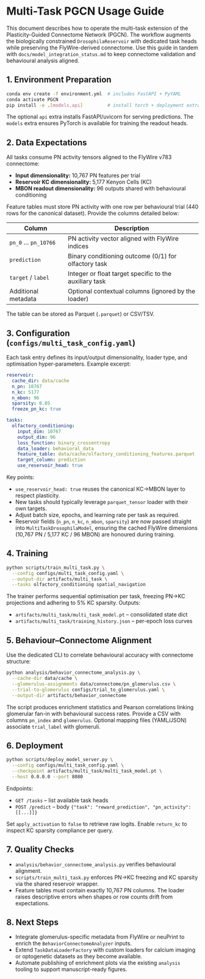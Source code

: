 # Multi-Task PGCN Usage Guide

This document describes how to operate the multi-task extension of the Plasticity-Guided
Connectome Network (PGCN). The workflow augments the biologically constrained
`DrosophilaReservoir` with dedicated task heads while preserving the FlyWire-derived
connectome. Use this guide in tandem with `docs/model_integration_status.md` to keep
connectome validation and behavioural analysis aligned.

## 1. Environment Preparation

```bash
conda env create -f environment.yml  # includes FastAPI + PyYAML
conda activate PGCN
pip install -e .[models,api]         # install torch + deployment extras
```

The optional `api` extra installs FastAPI/uvicorn for serving predictions. The `models`
extra ensures PyTorch is available for training the readout heads.

## 2. Data Expectations

All tasks consume PN activity tensors aligned to the FlyWire v783 connectome:

- **Input dimensionality:** 10,767 PN features per trial
- **Reservoir KC dimensionality:** 5,177 Kenyon Cells (KC)
- **MBON readout dimensionality:** 96 outputs shared with behavioural conditioning

Feature tables must store PN activity with one row per behavioural trial (440 rows for the
canonical dataset). Provide the columns detailed below:

| Column            | Description                                                   |
|-------------------|---------------------------------------------------------------|
| `pn_0` … `pn_10766` | PN activity vector aligned with FlyWire indices               |
| `prediction`      | Binary conditioning outcome (0/1) for olfactory task          |
| `target` / `label` | Integer or float target specific to the auxiliary task       |
| Additional metadata | Optional contextual columns (ignored by the loader)        |

The table can be stored as Parquet (`.parquet`) or CSV/TSV.

## 3. Configuration (`configs/multi_task_config.yaml`)

Each task entry defines its input/output dimensionality, loader type, and optimisation
hyper-parameters. Example excerpt:

```yaml
reservoir:
  cache_dir: data/cache
  n_pn: 10767
  n_kc: 5177
  n_mbon: 96
  sparsity: 0.05
  freeze_pn_kc: true

tasks:
  olfactory_conditioning:
    input_dim: 10767
    output_dim: 96
    loss_function: binary_crossentropy
    data_loader: behavioral_data
    feature_table: data/cache/olfactory_conditioning_features.parquet
    target_column: prediction
    use_reservoir_head: true
```

Key points:

- `use_reservoir_head: true` reuses the canonical KC→MBON layer to respect plasticity.
- New tasks should typically leverage `parquet_tensor` loader with their own targets.
- Adjust batch size, epochs, and learning rate per task as required.
- Reservoir fields (`n_pn`, `n_kc`, `n_mbon`, `sparsity`) are now passed straight into
  `MultiTaskDrosophilaModel`, ensuring the cached FlyWire dimensions (10,767 PN / 5,177 KC /
  96 MBON) are honoured during training.

## 4. Training

```bash
python scripts/train_multi_task.py \
  --config configs/multi_task_config.yaml \
  --output-dir artifacts/multi_task \
  --tasks olfactory_conditioning spatial_navigation
```

The trainer performs sequential optimisation per task, freezing PN→KC projections and
adhering to 5% KC sparsity. Outputs:

- `artifacts/multi_task/multi_task_model.pt` – consolidated state dict
- `artifacts/multi_task/training_history.json` – per-epoch loss curves

## 5. Behaviour–Connectome Alignment

Use the dedicated CLI to correlate behavioural accuracy with connectome structure:

```bash
python analysis/behavior_connectome_analysis.py \
  --cache-dir data/cache \
  --glomerulus-assignments data/connectome/pn_glomerulus.csv \
  --trial-to-glomerulus configs/trial_to_glomerulus.yaml \
  --output-dir artifacts/behavior_connectome
```

The script produces enrichment statistics and Pearson correlations linking glomerular
fan-in with behavioural success rates. Provide a CSV with columns `pn_index` and
`glomerulus`. Optional mapping files (YAML/JSON) associate `trial_label` with glomeruli.

## 6. Deployment

```bash
python scripts/deploy_model_server.py \
  --config configs/multi_task_config.yaml \
  --checkpoint artifacts/multi_task/multi_task_model.pt \
  --host 0.0.0.0 --port 8080
```

Endpoints:

- `GET /tasks` – list available task heads
- `POST /predict` – body `{"task": "reward_prediction", "pn_activity": [[...]]}`

Set `apply_activation` to `false` to retrieve raw logits. Enable `return_kc` to inspect
KC sparsity compliance per query.

## 7. Quality Checks

- `analysis/behavior_connectome_analysis.py` verifies behavioural alignment.
- `scripts/train_multi_task.py` enforces PN→KC freezing and KC sparsity via the
  shared reservoir wrapper.
- Feature tables must contain exactly 10,767 PN columns. The loader raises descriptive
  errors when shapes or row counts drift from expectations.

## 8. Next Steps

- Integrate glomerulus-specific metadata from FlyWire or neuPrint to enrich the
  `BehaviorConnectomeAnalyzer` inputs.
- Extend `TaskDataLoaderFactory` with custom loaders for calcium imaging or optogenetic
  datasets as they become available.
- Automate publishing of enrichment plots via the existing `analysis` tooling to support
  manuscript-ready figures.
